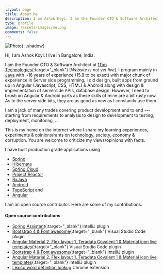 ```yaml
---
layout: page
title: About Me
description: I am Ashok Koyi. I am the Founder CTO & Software Architect at 1Ton Technologies
type: profile
image: /assets/images/me.png
comments: false
---
```


![Photo]({{site.baseurl}}/assets/images/me.png){: .shadow}

Hi, I am Ashok Koyi. I live in Bangalore, India.

I am the Founder CTO & Software Architect at [1Ton Technologies](https://1ton.in){:target="\_blank"} [*Website is not yet live*]. I program mainly in [Java](https://en.wikipedia.org/wiki/Java_(software_platform)) with ~16 years of experience (15.8 to be exact) with major chunk of experience in Server side programming. I did design, built apps from ground up in Angular (Javascript, CSS, HTML) & Android along with design & implementation of serverside APIs, database design. However, I need to brush on Angular & Android parts as these skills of mine are a bit rusty now. As to the server side bits, they are as good as new as I constantly use them.

I am a jack of many trades covering product development end to end --- starting from requirements to analysis to design to development to testing, deployment, monitoring, ...

This is my home on the internet where I share my learning experiences, experiments & opinions/rants on technology, society, economy & corruption. You are welcome to criticize my views/opinions with facts.

I have built production grade applications using

- [Spring](https://spring.io)
- [Hibernate](https://hibernate.org/)
- [Spring Cloud](https://projects.spring.io/spring-cloud/)
- [Project Reactor](https://projectreactor.io)
- [RxJava](https://github.com/ReactiveX/RxJava)
- [Android](https://www.android.com)
- [TypeScript](https://www.typescriptlang.org) and
- [Angular](https://angular.io)

I am an open source contributor. Here are some of my contributions.

#### Open source contributions

- [Spring Assistant](https://plugins.jetbrains.com/plugin/10229-spring-assistant){:target="\_blank"} IntelliJ plugin
- [Bootstrap 4 & Font awesome](https://marketplace.visualstudio.com/items?itemName=thekalinga.bootstrap4-vscode){:target="\_blank"} Visual Studio Code plugin
- [Angular Material 2, Flex layout 1, Teradata Covalent 1 & Material icon live templates](https://marketplace.visualstudio.com/items?itemName=1tontech.angular-material){:target="\_blank"} Visual Studio Code plugin
- [Bootstrap 4 & Font awesome](https://plugins.jetbrains.com/plugin/9341-bootstrap-4--font-awesome){:target="\_blank"} IntelliJ plugin
- [Angular Material 2, Flex layout 1, Teradata Covalent 1 & Material icon live templates](https://plugins.jetbrains.com/plugin/9490-angular-material-2-flex-layout-1-teradata-covalent-1--material-icon-live-templates){:target="\_blank"} IntelliJ plugin
- [Lexico word definition lookup](https://chrome.google.com/webstore/detail/lexico-word-definition-lo/afhfgocoemlagldkalfgobmbkhljkemo) Chrome extension
